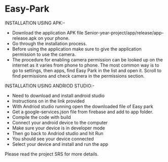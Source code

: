 # Easy-Park

INSTALLATION USING APK:-
- Download the application APK file Senior-year-project/app/release/app-release.apk on your phone.
- Go through the installation process.
- Before using the application make sure to give the application permission to use the camera.
- The procedure for enabling camera permission can be looked up on the internet as it varies from phone to phone. The most common way is to go to settings, then apps, find Easy Park in the list and open it. Scroll to find permissions and check camera in the permissions section.

INSTALLATION USING ANDRIOD STUDIO:-
- Need to download and install android studio
- Instructions on in the link provided
- With Andriod studio running open the downloaded file of Easy park
- Get a google-services.json file from firebase and add to app folder.
- Compile the code with build
- Connect your android device to the computer
- Make sure your device is in developer mode
- Then go back to Andriod studio and hit Run
- You should see your device connected
- Select your device and install and run the app

Please read the project SRS for more details.
